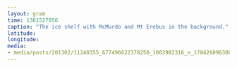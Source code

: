 ```yaml
---
layout: gram
time: 1361527056
caption: "The ice shelf with McMurdo and Mt Erebus in the background."
latitude: 
longitude: 
media:
- media/posts/201302/11240355_677496622378250_1003982316_n_17842609630000351.jpg
---
```

